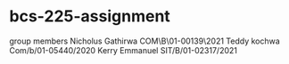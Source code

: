 # bcs-225-assignment
group members
Nicholus Gathirwa COM\B\01-00139\2021
Teddy kochwa Com/b/01-05440/2020
Kerry Emmanuel SIT/B/01-02317/2021
